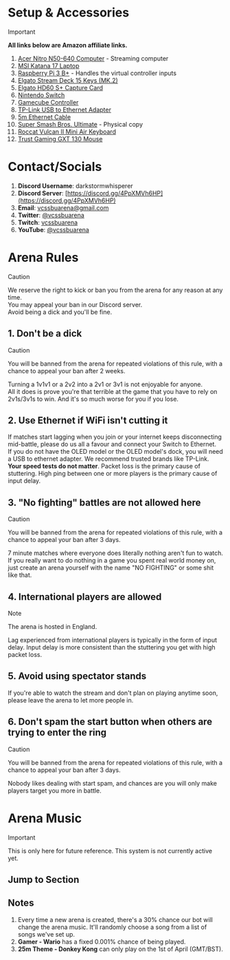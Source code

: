 # Setup & Accessories
> [!IMPORTANT]
> **All links below are Amazon affiliate links.**
1. [Acer Nitro N50-640 Computer](https://amzn.to/3QKQG36) - Streaming computer
2. [MSI Katana 17 Laptop](https://amzn.to/44HVQme)
3. [Raspberry Pi 3 B+](https://amzn.to/44La2Lt) - Handles the virtual controller inputs
4. [Elgato Stream Deck 15 Keys (MK.2)](https://amzn.to/3QIM3a4)
5. [Elgato HD60 S+ Capture Card](https://amzn.to/4b0Fyqg)
6. [Nintendo Switch](https://amzn.to/3WIjywH)
7. [Gamecube Controller](https://amzn.to/4enPn4x)
8. [TP-Link USB to Ethernet Adapter](https://amzn.to/3ypjGXT)
9. [5m Ethernet Cable](https://amzn.to/3Ka1Hri)
10. [Super Smash Bros. Ultimate](https://amzn.to/4dBiVeJ) - Physical copy
11. [Roccat Vulcan II Mini Air Keyboard](https://amzn.to/4bI1jvB)
12. [Trust Gaming GXT 130 Mouse](https://amzn.to/4bC1fO4)

# Contact/Socials
1. **Discord Username**: darkstormwhisperer
2. **Discord Server**: [https://discord.gg/4PpXMVh6HP](https://discord.gg/4PpXMVh6HP)
3. **Email**: [vcssbuarena@gmail.com](mailto:vcssbuarena@gmail.com)
4. **Twitter**: [@vcssbuarena](https://x.com/vcssbuarena)
5. **Twitch**: [vcssbuarena](https://www.twitch.tv/vcssbuarena)
6. **YouTube**: [@vcssbuarena](https://www.youtube.com/@vcssbuarena)

# Arena Rules
> [!CAUTION]
> We reserve the right to kick or ban you from the arena for any reason at any time.<br>
> You may appeal your ban in our Discord server.<br>
> Avoid being a dick and you'll be fine.

## 1. Don't be a dick
> [!CAUTION]
> You will be banned from the arena for repeated violations of this rule, with a chance to appeal your ban after 2 weeks.

Turning a 1v1v1 or a 2v2 into a 2v1 or 3v1 is not enjoyable for anyone.<br>
All it does is prove you're that terrible at the game that you have to rely on 2v1s/3v1s to win. And it's so much worse for you if you lose.

## 2. Use Ethernet if WiFi isn't cutting it
If matches start lagging when you join or your internet keeps disconnecting mid-battle, please do us all a favour and connect your Switch to Ethernet.<br>
If you do not have the OLED model or the OLED model's dock, you will need a USB to ethernet adapter. We recommend trusted brands like TP-Link.<br>
**Your speed tests do not matter**. Packet loss is the primary cause of stuttering. High ping between one or more players is the primary cause of input delay.

## 3. "No fighting" battles are not allowed here
> [!CAUTION]
> You will be banned from the arena for repeated violations of this rule, with a chance to appeal your ban after 3 days.

7 minute matches where everyone does literally nothing aren't fun to watch.<br>
If you really want to do nothing in a game you spent real world money on, just create an arena yourself with the name "NO FIGHTING" or some shit like that.

## 4. International players are allowed
> [!NOTE]
> The arena is hosted in England.

Lag experienced from international players is typically in the form of input delay. Input delay is more consistent than the stuttering you get with high packet loss.

## 5. Avoid using spectator stands
If you're able to watch the stream and don't plan on playing anytime soon, please leave the arena to let more people in.

## 6. Don't spam the start button when others are trying to enter the ring
> [!CAUTION]
> You will be banned from the arena for repeated violations of this rule, with a chance to appeal your ban after 3 days.

Nobody likes dealing with start spam, and chances are you will only make players target you more in battle.

# Arena Music
> [!IMPORTANT]
> This is only here for future reference. This system is not currently active yet.

## Jump to Section

## Notes
1. Every time a new arena is created, there's a 30% chance our bot will change the arena music. It'll randomly choose a song from a list of songs we've set up.
2. **Gamer - Wario** has a fixed 0.001% chance of being played.
3. **25m Theme - Donkey Kong** can only play on the 1st of April (GMT/BST).
